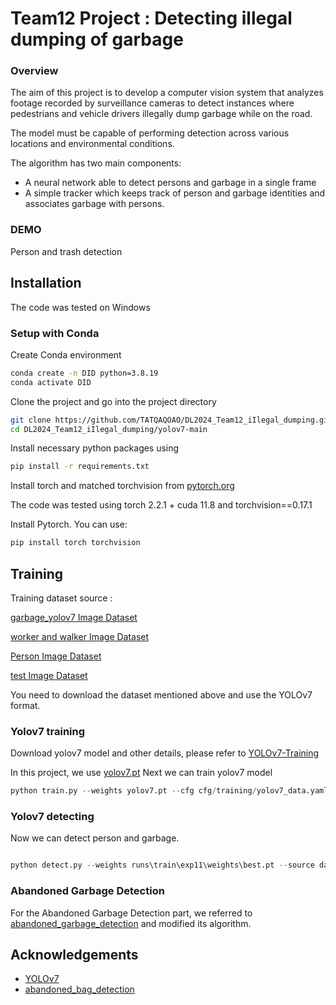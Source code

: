 # Team12 Project : Detecting illegal dumping of garbage

### Overview
The aim of this project is to develop a computer vision system that analyzes footage recorded by surveillance cameras to detect instances where pedestrians and vehicle drivers illegally dump garbage while on the road. 

The model must be capable of performing detection across various locations and environmental conditions.

The algorithm has two main components:
- A neural network able to detect persons and garbage in a single frame 
- A simple tracker which keeps track of person and garbage identities and associates garbage with persons.

### DEMO


Person and trash detection

## Installation
The code was tested on Windows


### Setup with Conda

Create Conda environment 

```bash
conda create -n DID python=3.8.19
conda activate DID
```


Clone the project and go into the project directory
```bash
git clone https://github.com/TATQAQOAO/DL2024_Team12_iIlegal_dumping.git
cd DL2024_Team12_iIlegal_dumping/yolov7-main
```
Install necessary python packages using
```bash
pip install -r requirements.txt
```
Install torch and matched torchvision from [pytorch.org](https://docs.nvidia.com/deeplearning/sdk/cudnn-install/index.html#install-linux)

The code was tested using torch 2.2.1 + cuda 11.8 and torchvision==0.17.1

Install Pytorch. You can use:

```bash
pip install torch torchvision
```
## Training
Training dataset source :

[garbage_yolov7 Image Dataset](https://universe.roboflow.com/sih-2023-ngope/garbage_yolov7)

[worker and walker Image Dataset](https://universe.roboflow.com/001-kylxv/worker-and-walker/dataset/4)

[Person Image Dataset](https://universe.roboflow.com/project-cop72/person-tylca/dataset/5)

[test Image Dataset](https://universe.roboflow.com/practice-mqbqq/test-etoky/dataset/1)

You need to download the dataset mentioned above and use the YOLOv7 format.

### Yolov7 training
Download yolov7 model and other details, please refer to [YOLOv7-Training](https://github.com/TATQAQOAO/DL2024_Team12_iIlegal_dumping/tree/main/yolov7-main)

In this project, we use [yolov7.pt](https://github.com/WongKinYiu/yolov7/releases/download/v0.1/yolov7.pt)
Next we can train yolov7 model
```python
python train.py --weights yolov7.pt --cfg cfg/training/yolov7_data.yaml --data data/final/data.yaml --batch-size 32 --epoch 10
```
### Yolov7 detecting

Now we can detect person and garbage.
```python

python detect.py --weights runs\train\exp11\weights\best.pt --source data\detection

```
### Abandoned Garbage Detection
For the Abandoned Garbage Detection part, we referred to [abandoned_garbage_detection](https://github.com/roym899/abandoned_bag_detection) and modified its algorithm.
## Acknowledgements
- [YOLOv7](https://github.com/wongkinyiu/yolov7)
- [abandoned_bag_detection](https://github.com/roym899/abandoned_bag_detection)
